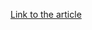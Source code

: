 [Link to the article](https://www.akamai.com/blog/security/2024/sep/reduce-api-sprawl-with-api-discovery)
